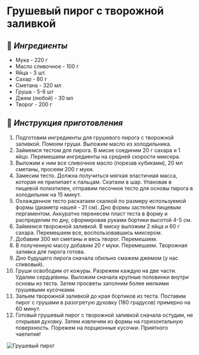 # Грушевый пирог с творожной заливкой 

## 🛒 *Ингредиенты*  
- Мука - 220 г
- Масло сливочное - 100 г
- Яйца - 3 шт.
- Сахар - 80 г
- Сметана - 320 мл
- Груша - 5-6 шт
- Джем (любой) - 30 мл
- Творог - 200 г


## 🔪 *Инструкция приготовления*  
1.	Подготовим ингредиенты для грушевого пирога с творожной заливкой. Помоем груши. Выложим масло из холодильника.
2.	Займемся тестом для пирога. В миске соединим 20 г сахара и 1 яйцо. Перемешаем ингредиенты на средней скорости миксера.
3.	Выложим к ним все сливочное масло (порезав кубиками), 20 мл сметаны, просеем 200 г муки.
4.	Замесим тесто. Должна получиться мягкая эластичная масса, которая не прилипает к пальцам. Скатаем в шар. Упаковав в пищевой полиэтилен, отправим песочное тесто для основы пирога в холодильник на 15 минут.
5.	Охлажденное тесто раскатаем скалкой по размеру используемой формы (диаметр нашей - 21 см). Дно формы застелем пищевым пергаментом. Аккуратно перенесем пласт теста в форму и распределим по дну, сформировав руками бортики высотой 4-5 см.
6.	Займемся творожной заливкой. В миску выложим 2 яйца и 60 г сахара. Перемешаем все, воспользовавшись миксером.
7.	Добавим 300 мл сметаны и весь творог. Перемешаем.
8.	В полученную массу добавим 20 г муки. Перемешаем. Творожная заливка для пирога готова.
9.	Дно будущего пирога сначала обильно смажем джемом (у нас сливовый).
10.	Груши освободим от кожуры. Разрежем каждую на две части. Удалим сердцевины. Выложим сначала крупные половинки внутри основы из теста. Затем просветы заполним более мелкими грушевыми кусочками.
11.	Зальем творожной заливкой до края бортиков из теста. Поставим пирог с грушами в разогретую духовку (180 градусов) примерно на 60 минут.
12.	Готовый грушевый пирог с творожной заливкой сначала остудим, не открывая духовку. Затем извлечем из формы на горизонтальную поверхность. Порежем на порционные кусочки. Приятного чаепития! 

![Грушевый пирог](https://img1.russianfood.com/dycontent/images_upl/282/big_281191.jpg)
